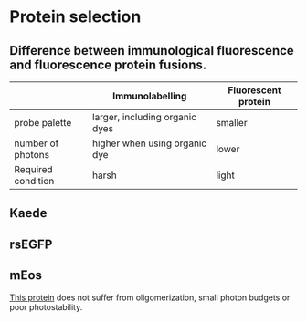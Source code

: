 # Protein selection

## Difference between immunological fluorescence and fluorescence protein fusions. 
||Immunolabelling|Fluorescent protein|
|-----|------------ |-------------- |
|probe palette|larger, including organic dyes|smaller|
|number of photons|higher when using organic dye|lower|
|Required condition|harsh|light|


## Kaede

## rsEGFP

## mEos
[This protein](https://www.nature.com/articles/nmeth.1296) does not suffer from oligomerization, small photon budgets or poor photostability. 
